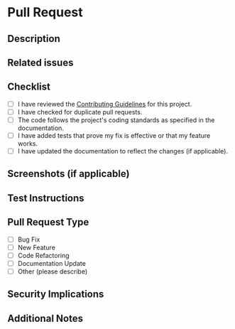 # Pull Request

## Description

<!-- Provide a brief description of the changes introduced by this pull request. -->

## Related issues

<!-- List any related issues or reference them using GitHub issue links (e.g., #123). -->

## Checklist

- [ ] I have reviewed the [Contributing Guidelines](../../CONTRIBUTING.md) for this project.
- [ ] I have checked for duplicate pull requests.
- [ ] The code follows the project's coding standards as specified in the documentation.
- [ ] I have added tests that prove my fix is effective or that my feature works.
- [ ] I have updated the documentation to reflect the changes (if applicable).

## Screenshots (if applicable)

<!-- Include any screenshots or images that help visualize the changes, if relevant. -->

## Test Instructions

<!-- Provide instructions on how to test the changes introduced in this pull request. -->

## Pull Request Type

- [ ] Bug Fix
- [ ] New Feature
- [ ] Code Refactoring
- [ ] Documentation Update
- [ ] Other (please describe)

## Security Implications

<!-- Describe any potential security implications of these changes, if applicable. -->

## Additional Notes

<!-- Include any additional information or context that may be relevant to the pull request. -->
